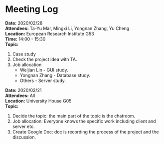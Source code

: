 # Meeting Log

**Date:** 2020/02/28  
**Attendees:** Ta-Yu Mar, Mingxi Li, Yongnan Zhang, Yu Cheng  
**Location:** European Research Institute G53  
**Time:** 14:00 - 15:30  
**Topic:**  
1. Case study  
2. Check the project idea with TA.  
3. Job allocation  
    - Weijian Lin - GUI study.  
    - Yongnan Zhang - Database study.  
    - Others - Server study.  
 
**Date:** 2020/02/21<br/>
**Attendees:** All<br/>
**Location:** University House G05<br/>
**Topic:**<br/>
1. Decide the topic: the main part of the topic is the chatroom.<br/>
2. Job allocation: Everyone knows the specific work including client and server etc.<br/>
3. Create Google Doc: doc is recording the process of the project and the discussion.<br/>

